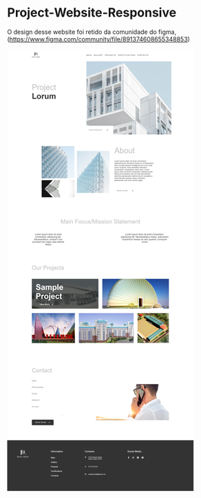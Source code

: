 # Project-Website-Responsive

O design desse website foi retido da comunidade do figma, (https://www.figma.com/community/file/891374608655348853)


![imagem do site](https://github.com/Giovannelrodrigues/Project-Website-Responsive/blob/main/Capture.png)
